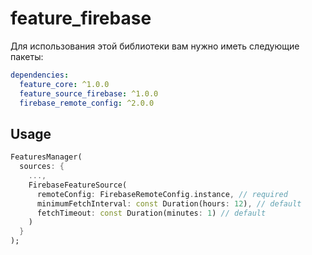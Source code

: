 # feature_firebase

Для использования этой библиотеки вам нужно иметь следующие пакеты:

```yaml
dependencies:
  feature_core: ^1.0.0
  feature_source_firebase: ^1.0.0
  firebase_remote_config: ^2.0.0
```

## Usage

```dart
FeaturesManager(
  sources: {
    ...,
    FirebaseFeatureSource(
      remoteConfig: FirebaseRemoteConfig.instance, // required
      minimumFetchInterval: const Duration(hours: 12), // default
      fetchTimeout: const Duration(minutes: 1) // default
    )
  }
);

```
